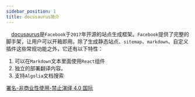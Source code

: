 ```yaml
---
sidebar_position: 1
title: docusaurus简介
---
```


 [docusaurus](https://docusaurus.io/)是`Facebook`于`2017`年开源的站点生成框架。`Facebook`提供了完整的脚手架，让用户可以开箱即用。除了生成静态站点、`sitemap`、`markdown`、自定义插件这些常规功能之外，它还有以下特性：
1. 可以在`Markdown`文本里面使用`React`组件
2. 独立的部署翻译内容。
3. 支持`Algolia`文档搜索

[署名-非商业性使用-禁止演绎 4.0 国际](https://creativecommons.org/licenses/by-nc-nd/4.0/deed.zh)
